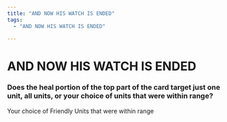 ```yaml
---
title: "AND NOW HIS WATCH IS ENDED"
tags:
  - "AND NOW HIS WATCH IS ENDED"

---
```


# AND NOW HIS WATCH IS ENDED

### Does the heal portion of the top part of the card target just one unit, all units, or your choice of units that were within range?

Your choice of Friendly Units that were within range





